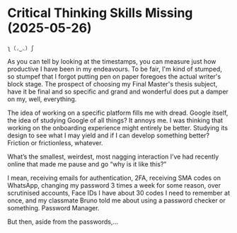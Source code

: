 # Critical Thinking Skills Missing (2025-05-26)

    ʅ（◞‿◟）ʃ

As you can tell by looking at the timestamps, you can measure just how productive I have been in my endeavours.
To be fair, I'm kind of stumped, so stumpef that I forgot putting pen on paper foregoes the actual writer's block stage.
The prospect of choosing my Final Master's thesis subject, have it be final and so specific and grand and wonderful does put a damper on my, well, everything.

The idea of working on a specific platform fills me with dread. Google itself, the idea of studying Google of all things? It annoys me. 
I was thinking that working on the onboarding experience might entirely be better. Studying its design to see what I may yield and if I can develop something better? Friction or frictionless, whatever.

What’s the smallest, weirdest, most nagging interaction I’ve had recently online that made me pause and go “why is it like this?”

I mean, receiving emails for authentication, 2FA, receiving SMA codes on WhatsApp, changing my password 3 times a week for some reason, over scrutinised accounts, Face IDs
I have about 30 codes I need to remember at once, and my classmate Bruno told me about using a password checker or something. Password Manager.


But then, aside from the passwords,...